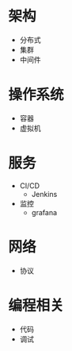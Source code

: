 # 架构
- 分布式
- 集群
- 中间件

# 操作系统
- 容器
- 虚拟机

# 服务
- CI/CD
    - Jenkins
- 监控
    - grafana

# 网络
- 协议

# 编程相关
- 代码
- 调试